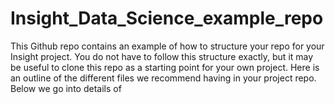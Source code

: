 # Insight_Data_Science_example_repo  

This Github repo contains an example of how to structure your repo for your Insight project. You do not have to follow this structure exactly, but it may be useful to clone this repo as a starting point for your own project. Here is an outline of the different files we recommend having in your project repo. Below we go into details of 
